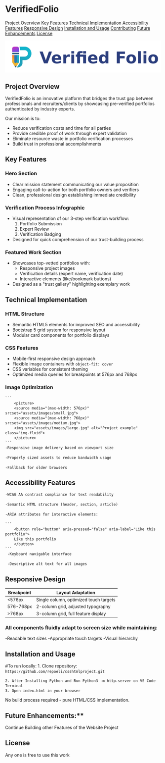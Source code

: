 # VerifiedFolio

[Project Overview](#project-overview)
[Key Features](#key-features)
[Technical Implementation](#technical-implementation)
[Accessibility Features](#accessibility-features)
[Responsive Design](#responsive-design)
[Installation and Usage](#installation-and-usage)
[Contributing](#contributing)
[Future Enhancements](#future-enhancements)
[License](#license)

![Verified Folio Logo](assets/images/logo/verified_folio_navbar_logo_wide.png)

## Project Overview

VerifiedFolio is an innovative platform that bridges the trust gap between professionals and recruiters/clients by showcasing pre-verified portfolios authenticated by industry experts.

Our mission is to:

- Reduce verification costs and time for all parties
- Provide credible proof of work through expert validation
- Eliminate resource waste in portfolio verification processes
- Build trust in professional accomplishments

## Key Features

### Hero Section

- Clear mission statement communicating our value proposition
- Engaging call-to-action for both portfolio owners and verifiers
- Clean, professional design establishing immediate credibility

### Verification Process Infographic

- Visual representation of our 3-step verification workflow:
  1. Portfolio Submission
  2. Expert Review
  3. Verification Badging
- Designed for quick comprehension of our trust-building process

### Featured Work Section

- Showcases top-vetted portfolios with:
  - Responsive project images
  - Verification details (expert name, verification date)
  - Interactive elements (like/bookmark buttons)
- Designed as a "trust gallery" highlighting exemplary work

## Technical Implementation

### HTML Structure

- Semantic HTML5 elements for improved SEO and accessibility
- Bootstrap 5 grid system for responsive layout
- Modular card components for portfolio displays

### CSS Features

- Mobile-first responsive design approach
- Flexible image containers with `object-fit: cover`
- CSS variables for consistent theming
- Optimized media queries for breakpoints at 576px and 768px

### Image Optimization

    ```
        <picture>
        <source media="(max-width: 576px)" srcset="assets/images/small.jpg">
        <source media="(max-width: 768px)" srcset="assets/images/medium.jpg">
        <img src="assets/images/large.jpg" alt="Project example" class="img-fluid">
        </picture>
    ```
    -Responsive image delivery based on viewport size

    -Properly sized assets to reduce bandwidth usage

    -Fallback for older browsers

## Accessibility Features
    
    -WCAG AA contrast compliance for text readability

    -Semantic HTML structure (header, section, article)

    -ARIA attributes for interactive elements:

    ```
        <button role="button" aria-pressed="false" aria-label="Like this portfolio">
        Like this portfolio
        </button>
    ```
     -Keyboard navigable interface

     -Descriptive alt text for all images

## Responsive Design

| Breakpoint | Layout Adaptation |
|---|---|
| <576px | Single column, optimized touch targets |
| 576-768px | 2-column grid, adjusted typography |
| >768px | 3-column grid, full feature display |

### All components fluidly adapt to screen size while maintaining:

  -Readable text sizes
  -Appropriate touch targets
  -Visual hierarchy

## Installation and Usage

 #To run locally:
    1. Clone repository:
    ```
        https://github.com/repoeli/csshtmlproject.git
    ```

    2. After Installing Python and Run Python3 -m http.server on VS Code Terminal
    3. Open index.html in your browser 

No build process required - pure HTML/CSS implementation.

## Future Enhancements:**

  Continue Building other Features of the Website Project

## License

  Any one is free to use this work